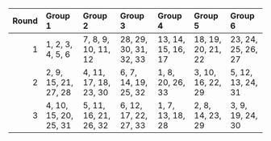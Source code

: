 |   Round | Group 1               | Group 2               | Group 3                | Group 4            | Group 5            | Group 6            |
|--------:|:----------------------|:----------------------|:-----------------------|:-------------------|:-------------------|:-------------------|
|       1 | 1, 2, 3, 4, 5, 6      | 7, 8, 9, 10, 11, 12   | 28, 29, 30, 31, 32, 33 | 13, 14, 15, 16, 17 | 18, 19, 20, 21, 22 | 23, 24, 25, 26, 27 |
|       2 | 2, 9, 15, 21, 27, 28  | 4, 11, 17, 18, 23, 30 | 6, 7, 14, 19, 25, 32   | 1, 8, 20, 26, 33   | 3, 10, 16, 22, 29  | 5, 12, 13, 24, 31  |
|       3 | 4, 10, 15, 20, 25, 31 | 5, 11, 16, 21, 26, 32 | 6, 12, 17, 22, 27, 33  | 1, 7, 13, 18, 28   | 2, 8, 14, 23, 29   | 3, 9, 19, 24, 30   |
